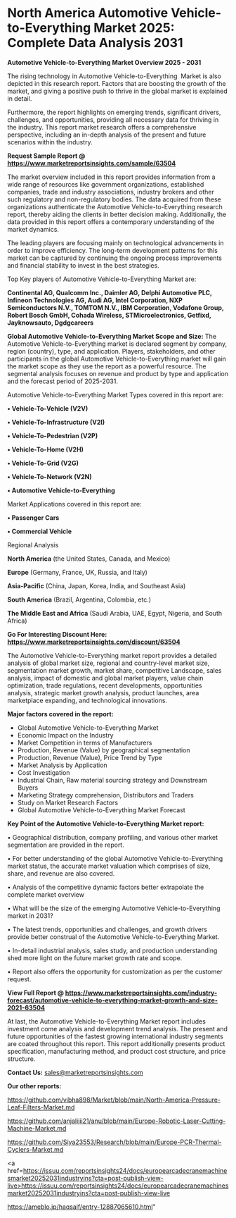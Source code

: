 # North America Automotive Vehicle-to-Everything  Market 2025: Complete Data Analysis 2031

<Strong> Automotive Vehicle-to-Everything  Market Overview 2025 - 2031</strong>

The rising technology in Automotive Vehicle-to-Everything  Market is also depicted in this research report. Factors that are boosting the growth of the market, and giving a positive push to thrive in the global market is explained in detail.

Furthermore, the report highlights on emerging trends, significant drivers, challenges, and opportunities, providing all necessary data for thriving in the industry. This report market research offers a comprehensive perspective, including an in-depth analysis of the present and future scenarios within the industry.

<strong>Request Sample Report @ <a href=https://www.marketreportsinsights.com/sample/63504>https://www.marketreportsinsights.com/sample/63504</a></strong>

The market overview included in this report provides information from a wide range of resources like government organizations, established companies, trade and industry associations, industry brokers and other such regulatory and non-regulatory bodies. The data acquired from these organizations authenticate the Automotive Vehicle-to-Everything  research report, thereby aiding the clients in better decision making. Additionally, the data provided in this report offers a contemporary understanding of the market dynamics.

The leading players are focusing mainly on technological advancements in order to improve efficiency. The long-term development patterns for this market can be captured by continuing the ongoing process improvements and financial stability to invest in the best strategies.

Top Key players of Automotive Vehicle-to-Everything  Market are:

<strong>Continental AG, Qualcomm Inc., Daimler AG, Delphi Automotive PLC, Infineon Technologies AG, Audi AG, Intel Corporation, NXP Semiconductors N.V., TOMTOM N.V., IBM Corporation, Vodafone Group, Robert Bosch GmbH, Cohada Wireless, STMicroelectronics, Getfixd, Jayknowsauto, Dgdgcareers</strong>

<strong><b>Global Automotive Vehicle-to-Everything  Market Scope and Size:</b></strong>
The Automotive Vehicle-to-Everything  market is declared segment by company, region (country), type, and application. Players, stakeholders, and other participants in the global Automotive Vehicle-to-Everything  market will gain the market scope as they use the report as a powerful resource. The segmental analysis focuses on revenue and product by type and application and the forecast period of 2025-2031.

Automotive Vehicle-to-Everything  Market Types covered in this report are:

<strong>• Vehicle-To-Vehicle (V2V)

• Vehicle-To-Infrastructure (V2I)

• Vehicle-To-Pedestrian (V2P)

• Vehicle-To-Home (V2H)

• Vehicle-To-Grid (V2G)

• Vehicle-To-Network (V2N)

• Automotive Vehicle-to-Everything</strong>

Market Applications covered in this report are:

<strong>• Passenger Cars

• Commercial Vehicle</strong> 

Regional Analysis

<strong>North America</strong> (the United States, Canada, and Mexico)

<strong>Europe</strong> (Germany, France, UK, Russia, and Italy)

<strong>Asia-Pacific</strong> (China, Japan, Korea, India, and Southeast Asia)

<strong>South America</strong> (Brazil, Argentina, Colombia, etc.)

<strong>The Middle East and Africa</strong> (Saudi Arabia, UAE, Egypt, Nigeria, and South Africa)

<strong>Go For Interesting Discount Here: <a href=https://www.marketreportsinsights.com/discount/63504>https://www.marketreportsinsights.com/discount/63504</a></strong>

The Automotive Vehicle-to-Everything  market report provides a detailed analysis of global market size, regional and country-level market size, segmentation market growth, market share, competitive Landscape, sales analysis, impact of domestic and global market players, value chain optimization, trade regulations, recent developments, opportunities analysis, strategic market growth analysis, product launches, area marketplace expanding, and technological innovations.

<strong><b>Major factors covered in the report:</b></strong>
<ul>
  <li>Global Automotive Vehicle-to-Everything  Market </li>
  <li>Economic Impact on the Industry</li>
  <li>Market Competition in terms of Manufacturers</li>
  <li>Production, Revenue (Value) by geographical segmentation</li>
  <li>Production, Revenue (Value), Price Trend by Type</li>
  <li>Market Analysis by Application</li>
  <li>Cost Investigation</li>
  <li>Industrial Chain, Raw material sourcing strategy and Downstream Buyers</li>
  <li>Marketing Strategy comprehension, Distributors and Traders</li>
  <li>Study on Market Research Factors</li>
  <li>Global Automotive Vehicle-to-Everything  Market Forecast</li>
</ul>

<strong><b>Key Point of the Automotive Vehicle-to-Everything  Market report:</b></strong>

• Geographical distribution, company profiling, and various other market segmentation are provided in the report.

• For better understanding of the global Automotive Vehicle-to-Everything  market status, the accurate market valuation which comprises of size, share, and revenue are also covered.

• Analysis of the competitive dynamic factors better extrapolate the complete market overview

• What will be the size of the emerging Automotive Vehicle-to-Everything  market in 2031?

• The latest trends, opportunities and challenges, and growth drivers provide better construal of the Automotive Vehicle-to-Everything  Market.

• In-detail industrial analysis, sales study, and production understanding shed more light on the future market growth rate and scope.

• Report also offers the opportunity for customization as per the customer request.

<strong><b>View Full Report @ <a href=https://www.marketreportsinsights.com/industry-forecast/automotive-vehicle-to-everything-market-growth-and-size-2021-63504>https://www.marketreportsinsights.com/industry-forecast/automotive-vehicle-to-everything-market-growth-and-size-2021-63504</a></b></strong>


At last, the Automotive Vehicle-to-Everything  Market report includes investment come analysis and development trend analysis. The present and future opportunities of the fastest growing international industry segments are coated throughout this report. This report additionally presents product specification, manufacturing method, and product cost structure, and price structure.

<strong>Contact Us:</strong>
sales@marketreportsinsights.com

<strong>Our other reports:</strong>

<a href=https://github.com/vibha898/Market/blob/main/North-America-Pressure-Leaf-Filters-Market.md>https://github.com/vibha898/Market/blob/main/North-America-Pressure-Leaf-Filters-Market.md</a>

<a href=https://github.com/anjaliiii21/anu/blob/main/Europe-Robotic-Laser-Cutting-Machine-Market.md>https://github.com/anjaliiii21/anu/blob/main/Europe-Robotic-Laser-Cutting-Machine-Market.md</a>

<a href=https://github.com/Siya23553/Research/blob/main/Europe-PCR-Thermal-Cyclers-Market.md>https://github.com/Siya23553/Research/blob/main/Europe-PCR-Thermal-Cyclers-Market.md</a>

<a href=https://issuu.com/reportsinsights24/docs/europearcadecranemachinesmarket20252031industryins?cta=post-publish-view-live>https://issuu.com/reportsinsights24/docs/europearcadecranemachinesmarket20252031industryins?cta=post-publish-view-live</a>

<a href=https://ameblo.jp/haqsaif/entry-12887065610.html>https://ameblo.jp/haqsaif/entry-12887065610.html</a>"
